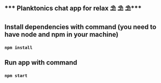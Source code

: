 ## *** Planktonics chat app for relax  ⛱️ ⛱️ ⛱️***

## Install dependencies with command (you need to have node and npm in your machine)
### `npm install`

## Run app with command 
### `npm start` 